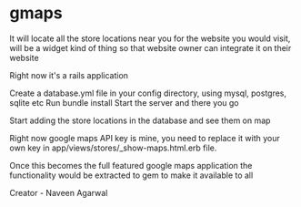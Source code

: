 gmaps
=====

It will locate all the store locations near you for the website you would visit, will be a widget kind of thing so that website owner can integrate it on their website

Right now it's a rails application

Create a database.yml  file in your config directory, using mysql, postgres, sqlite etc
Run bundle install
Start the server and there you go

Start adding the store locations in the database and see them on map

Right now google maps API key is mine, you need to replace it with your own key in app/views/stores/_show-maps.html.erb file.

Once this becomes the full featured google maps application the functionality would be extracted to gem to make it available to all

Creator - Naveen Agarwal

